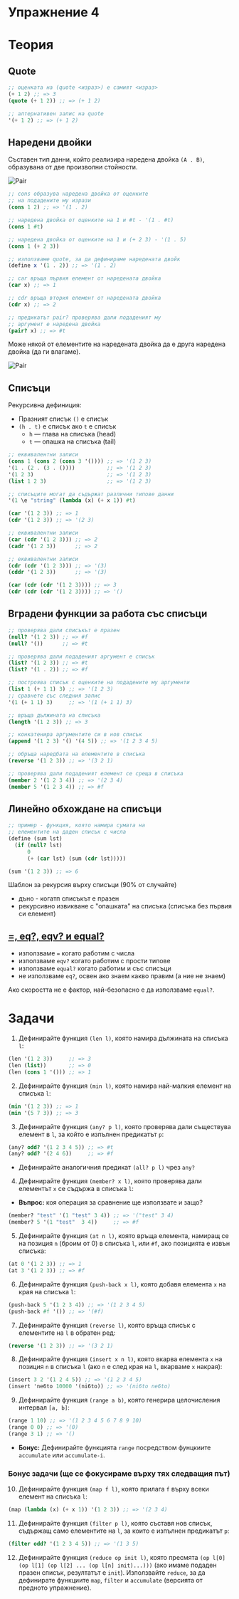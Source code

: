 # Упражнение 4

# Теория

## Quote

```scheme
;; оценката на (quote <израз>) е самият <израз>
(+ 1 2) ;; => 3
(quote (+ 1 2)) ;; => (+ 1 2)

;; алтернативен запис на quote
'(+ 1 2) ;; => (+ 1 2)
```

## Наредени двойки

Съставен тип данни, който реализира наредена двойка `(A . B)`, oбразувана от две произволни стойности.

![Pair](../assets/04-pair.png)

```scheme
;; cons образува наредена двойка от оценките
;; на подадените му изрази
(cons 1 2) ;; => '(1 . 2)

;; наредена двойка от оценките на 1 и #t - '(1 . #t)
(cons 1 #t)

;; наредена двойка от оценките на 1 и (+ 2 3) - '(1 . 5)
(cons 1 (+ 2 3))

;; използваме quote, за да дефинираме наредената двойк
(define x '(1 . 2)) ;; => '(1 . 2)

;; car връща първия елемент от наредената двойка
(car x) ;; => 1

;; cdr връща втория елемент от наредената двойка
(cdr x) ;; => 2

;; предикатът pair? проверява дали подаденият му
;; аргумент е наредена двойка
(pair? x) ;; => #t
```

Може някой от елементите на наредената двойка да е друга наредена двойка (да ги влагаме).

![Pair](../assets/04-complex-pair.png)


## Списъци

Рекурсивна дефиниция:

  - Празният списък `()` е списък
  - `(h . t)` е списък ако `t` е списък
      - `h` — глава на списъка (head)
      - `t` — опашка на списъка (tail)

```scheme
;; eквивалентни записи
(cons 1 (cons 2 (cons 3 '()))) ;; => '(1 2 3)
'(1 . (2 . (3 . ())))          ;; => '(1 2 3)
'(1 2 3)                       ;; => '(1 2 3)
(list 1 2 3)                   ;; => '(1 2 3)

;; списъците могат да съдържат различни типове данни
'(1 \e "string" (lambda (x) (+ x 1)) #t)

(car '(1 2 3)) ;; => 1
(cdr '(1 2 3)) ;; => '(2 3)

;; eквивалентни записи
(car (cdr '(1 2 3))) ;; => 2
(cadr '(1 2 3))      ;; => 2

;; eквивалентни записи
(cdr (cdr '(1 2 3))) ;; => '(3)
(cddr '(1 2 3))      ;; => '(3)

(car (cdr (cdr '(1 2 3)))) ;; => 3
(cdr (cdr (cdr '(1 2 3)))) ;; => '()
```

## Вградени функции за работа със списъци

```scheme
;; проверява дали списъкът е празен
(null? '(1 2 3)) ;; => #f
(null? '())      ;; => #t

;; проверява дали подаденият аргумент е списък
(list? '(1 2 3)) ;; => #t
(list? '(1 . 2)) ;; => #f

;; построява списък с оценките на подадените му аргументи
(list 1 (+ 1 1) 3) ;; => '(1 2 3)
;; сравнете със следния запис
'(1 (+ 1 1) 3)     ;; => '(1 (+ 1 1) 3)

;; връща дължината на списъка
(length '(1 2 3)) ;; => 3

;; конкатенира аргументите си в нов списък
(append '(1 2 3) '() '(4 5)) ;; => '(1 2 3 4 5)

;; обръща наредбата на елементите в списъка
(reverse '(1 2 3)) ;; => '(3 2 1)

;; проверява дали подаденият елемент се среща в списъка
(member 2 '(1 2 3 4)) ;; => '(2 3 4)
(member 5 '(1 2 3 4)) ;; => #f
```

## Линейно обхождане на списъци

```scheme
;; пример - функция, която намира сумата на
;; елементите на даден списък с числа
(define (sum lst)
  (if (null? lst)
      0
      (+ (car lst) (sum (cdr lst)))))

(sum '(1 2 3)) ;; => 6
```

Шаблон за рекурсия върху списъци (90% от случайте)
- дъно - когатп списъкът е празен
- рекурсивно извикване с "опашката" на списъка (списъка без първия си елемент)


## [=, eq?, eqv? и equal?](https://stackoverflow.com/questions/16299246/what-is-the-difference-between-eq-eqv-equal-and-in-scheme)

- използваме `=` когато работим с числа
- използваме `eqv?` когато работим с прости типове
- използваме `equal?` когато работим и със списъци
- не използваме `eq?`, oсвен ако знаем какво правим (а ние не знаем)

Ако скоростта не е фактор, най-безопасно е да използваме `equal?`.


# Задачи

1. Дефинирайте функция `(len l)`, която намира дължината на списъкa `l`:

```scheme
(len '(1 2 3))     ;; => 3
(len (list))       ;; => 0
(len (cons 1 '())) ;; => 1
```

2. Дефинирайте функция `(min l)`, която намира най-малкия елемент на списъкa `l`:

```scheme
(min '(1 2 3)) ;; => 1
(min '(5 7 3)) ;; => 3

```

3. Дефинирайте функция `(any? p l)`, която проверява дали съществува елемент в `l`, за който
е изпълнен предикатът `p`:

```scheme
(any? odd? '(1 2 3 4 5)) ;; => #t
(any? odd? '(2 4 6))     ;; => #f
```

  - Дефинирайте аналогичния предикат `(all? p l)` чрез `any?`

4. Дефинирайте функция `(member? x l)`, която проверява дали елементът `x` се съдържа в списъка `l`:

  - **Въпрос:** коя операция за сравнение ще използвате и защо?

```scheme
(member? "test" '(1 "test" 3 4)) ;; => '("test" 3 4)
(member? 5 '(1 "test"  3 4))     ;; => #f
```

5. Дефинирайте функция `(at n l)`, която връща елемента, намиращ се на позиция `n` (броим от 0)
в списъка `l`, или `#f`, ако позицията е извън списъка:

```scheme
(at 0 '(1 2 3)) ;; => 1
(at 3 '(1 2 3)) ;; => #f
```

6. Дефинирайте функция `(push-back x l)`, която добавя елемента `x` на края на списъка `l`:

```scheme
(push-back 5 '(1 2 3 4)) ;; => '(1 2 3 4 5)
(push-back #f '()) ;; => '(#f)
```

7. Дефинирайте функция `(reverse l)`, която връща списък с елементите на `l` в обратен ред:

```scheme
(reverse '(1 2 3)) ;; => '(3 2 1)
```

8. Дефинирайте функция `(insert x n l)`, която вкарва елемента `x` на позиция `n` в списъка `l` (ако `n` е след края на `l`, вкарваме `x` накрая):

```scheme
(insert 3 2 '(1 2 4 5)) ;; => '(1 2 3 4 5)
(insert 'ne6to 10000 '(ni6to)) ;; => '(ni6to ne6to)
```

9. Дефинирайте функция `(range a b)`, която генерира целочисления интервал `[a, b]`:

```scheme
(range 1 10) ;; => '(1 2 3 4 5 6 7 8 9 10)
(range 0 0) ;; => '(0)
(range 3 1) ;; => '()
```
  - **Бонус:** Дефинирайте функцията `range` посредством фунцкиите `accumulate` или `accumulate-i`.


### **Бонус задачи** (ще се фокусираме върху тях следващия път)

10. Дефинирайте функция `(map f l)`, която прилага `f` върху всеки елемент на списъка `l`:

```scheme
(map (lambda (x) (+ x 1)) '(1 2 3)) ;; => '(2 3 4)
```

11. Дефинирайте функция `(filter p l)`, която съставя нов списък, съдържащ само елементите на `l`, за които е изпълнен предикатът `p`:

```scheme
(filter odd? '(1 2 3 4 5)) ;; => '(1 3 5)
```

12. Дефинирайте функция `(reduce op init l)`, която пресмята `(op l[0] (op l[1] (op l[2] ... (op l[n] init)...)))` (ако имаме подаден празен списък, резултатът е `init`).  Използвайте `reduce`, за да дефинирате функциите `map`,  `filter` и `accumulate` (версията от предното упражнение).